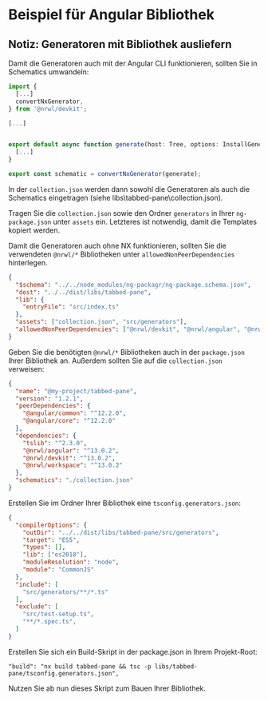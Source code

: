 # Beispiel für Angular Bibliothek

## Notiz: Generatoren mit Bibliothek ausliefern

Damit die Generatoren auch mit der Angular CLI funktionieren, sollten Sie in Schematics umwandeln:

```typescript
import {
  [...]
  convertNxGenerator,
} from '@nrwl/devkit';

[...]


export default async function generate(host: Tree, options: InstallGeneratorSchema) {
  [...]
}

export const schematic = convertNxGenerator(generate);
```

In der ``collection.json`` werden dann sowohl die Generatoren als auch die Schematics eingetragen (siehe libs\tabbed-pane\collection.json).

Tragen Sie die ``collection.json`` sowie den Ordner ``generators`` in Ihrer ``ng-package.json`` unter ``assets`` ein. Letzteres ist notwendig, damit die Templates kopiert werden.

Damit die Generatoren auch ohne NX funktionieren, sollten Sie die verwendeten ``@nrwl/*`` Bibliotheken unter ``allowedNonPeerDependencies`` hinterlegen.

```json
{
  "$schema": "../../node_modules/ng-packagr/ng-package.schema.json",
  "dest": "../../dist/libs/tabbed-pane",
  "lib": {
    "entryFile": "src/index.ts"
  },
  "assets": ["collection.json", "src/generators"],
  "allowedNonPeerDependencies": ["@nrwl/devkit", "@nrwl/angular", "@nrwl/workspace"]
}
```

Geben Sie die benötigten ``@nrwl/*`` Bibliotheken auch in der ``package.json`` Ihrer Bibliothek an. Außerdem sollten Sie auf die ``collection.json`` verweisen:

```json
{
  "name": "@my-project/tabbed-pane",
  "version": "1.2.1",
  "peerDependencies": {
    "@angular/common": "^12.2.0",
    "@angular/core": "^12.2.0"
  },
  "dependencies": {
    "tslib": "^2.3.0",
    "@nrwl/angular": "^13.0.2",
    "@nrwl/devkit": "^13.0.2",
    "@nrwl/workspace": "^13.0.2"
  },
  "schematics": "./collection.json"
}
```

Erstellen Sie im Ordner Ihrer Bibliothek eine ``tsconfig.generators.json``:

```json
{
  "compilerOptions": {
    "outDir": "../../dist/libs/tabbed-pane/src/generators",
    "target": "ES5",
    "types": [],
    "lib": ["es2018"],
    "moduleResolution": "node",
    "module": "CommonJS"
  },
  "include": [
    "src/generators/**/*.ts"
  ],
  "exclude": [
    "src/test-setup.ts",
    "**/*.spec.ts",
  ]
}
```

Erstellen Sie sich ein Build-Skript in der package.json in Ihrem Projekt-Root:

```
"build": "nx build tabbed-pane && tsc -p libs/tabbed-pane/tsconfig.generators.json",
```

Nutzen Sie ab nun dieses Skript zum Bauen Ihrer Bibliothek.

